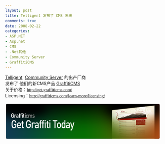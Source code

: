 ```yaml
---
layout: post
title: Telligent 发布了 CMS 系统
comments: true
date: 2008-02-22
categories:
- ASP.NET
- Asp.net
- CMS
- .Net其他
- Community Server
- GraffitiCMS
---
```


<p><a href="http://telligent.com/">Telligent</a>  <a href="http://communityserver.org/">Community Server</a> 的出产厂商<br />发布了 他们的新CMS产品 <a href="http://graffiticms.com/">GraffitiCMS</a><br />关于价格：<span style="font-family: Verdana;"><a href="http://get.graffiticms.com/">http://get.graffiticms.com/</a></span><br />Licensing：<span style="font-family: Verdana;"><a href="http://graffiticms.com/learn-more/licensing/">http://graffiticms.com/learn-more/licensing/</a></span></p>
<p><a title="http://graffiticms.com/" href="http://graffiticms.com/" target="_blank"><img style="width: 621px; height: 120px;" src="/images/hbz_images/18619a9b-2e9b-4630-823e-eacb988c485c.png" alt="Get Graffiti Today!"></a></p>				
